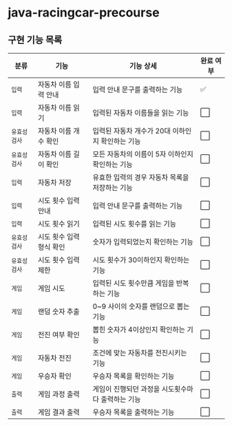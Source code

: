 # java-racingcar-precourse

## 구현 기능 목록
| 분류     | 기능             | 기능 상세                       | 완료 여부               |
|--------|----------------|-----------------------------|---------------------|
| `입력`   | 자동차 이름 입력 안내   | 입력 안내 문구를 출력하는 기능           | :white_check_mark:                    |
| `입력`   | 자동차 이름 읽기      | 입력된 자동차 이름들을 읽는 기능          | :white_large_square: |
| `유효성검사` | 자동차 이름 개수 확인   | 입력된 자동차 개수가 20대 이하인지 확인하는 기능 | :white_large_square: |
| `유효성검사` | 자동차 이름 길이 확인   | 모든 자동차의 이름이 5자 이하인지 확인하는 기능 | :white_large_square: |
| `입력`   | 자동차 저장         | 유효한 입력의 경우 자동차 목록을 저장하는 기능  | :white_large_square: |
| `입력`   | 시도 횟수 입력 안내    | 입력 안내 문구를 출력하는 기능           | :white_large_square: |
| `입력`   | 시도 횟수 읽기       | 입력된 시도 횟수를 읽는 기능            | :white_large_square: |
| `유효성검사` | 시도 횟수 입력 형식 확인 | 숫자가 입력되었는지 확인하는 기능          | :white_large_square: |
| `유효성검사` | 시도 횟수 입력 제한    | 시도 횟수가 30이하인지 확인하는 기능       | :white_large_square: |
| `게임`   | 게임 시도          | 입력된 시도 횟수만큼 게임을 반복하는 기능     | :white_large_square: |
| `게임`   | 랜덤 숫자 추출       | 0~9 사이의 숫자를 랜덤으로 뽑는 기능      | :white_large_square: |
| `게임`   | 전진 여부 확인       | 뽑힌 숫자가 4이상인지 확인하는 기능        | :white_large_square: |
| `게임`   | 자동차 전진         | 조건에 맞는 자동차를 전진시키는 기능        | :white_large_square: |
| `게임`   | 우승자 확인         | 우승자 목록을 확인하는 기능             | :white_large_square: |
| `출력`   | 게임 과정 출력       | 게임이 진행되던 과정을 시도횟수마다 출력하는 기능 | :white_large_square: |
| `출력`   | 게임 결과 출력       | 우승자 목록을 출력하는 기능             | :white_large_square: |
